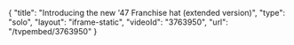 {
    "title": "Introducing the new '47 Franchise hat (extended version)",
    "type": "solo",
    "layout": "iframe-static",
    "videoId": "3763950",
    "url": "\/tvpembed\/3763950"
}